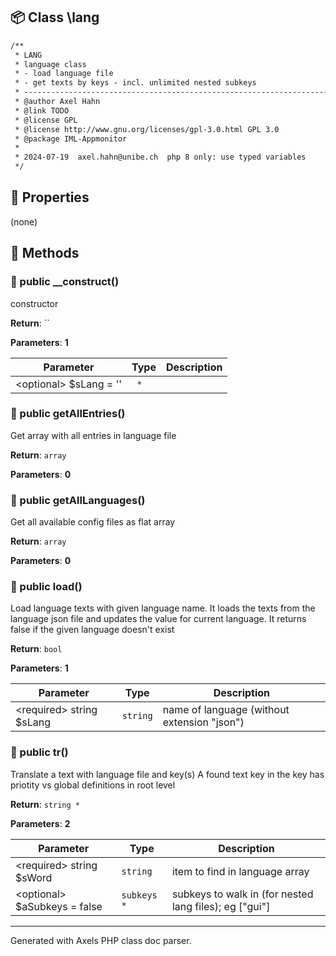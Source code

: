 ## 📦 Class \lang

```txt
/**
 * LANG
 * language class
 * - load language file 
 * - get texts by keys - incl. unlimited nested subkeys 
 * --------------------------------------------------------------------------------<br>
 * @author Axel Hahn
 * @link TODO
 * @license GPL
 * @license http://www.gnu.org/licenses/gpl-3.0.html GPL 3.0
 * @package IML-Appmonitor
 * 
 * 2024-07-19  axel.hahn@unibe.ch  php 8 only: use typed variables
 */
```

## 🔶 Properties

(none)

## 🔷 Methods

### 🔹 public __construct()

constructor


**Return**: ``

**Parameters**: **1**

| Parameter | Type | Description
|--         |--    |--
| \<optional\> $sLang = '' | ` *` | 


### 🔹 public getAllEntries()

Get array with all entries in language file

**Return**: `array`

**Parameters**: **0**


### 🔹 public getAllLanguages()

Get all available config files as flat array

**Return**: `array`

**Parameters**: **0**


### 🔹 public load()

Load language texts with given language name. It loads the texts from the language json file and updates the value for current language.It returns false if the given language doesn't exist

**Return**: `bool`

**Parameters**: **1**

| Parameter | Type | Description
|--         |--    |--
| \<required\> string $sLang | `string` | name of language (without extension "json")


### 🔹 public tr()

Translate a text with language file and key(s)A found text key in the key has priotity vs global definitions in root level

**Return**: `string *`

**Parameters**: **2**

| Parameter | Type | Description
|--         |--    |--
| \<required\> string $sWord | `string` | item to find in language array
| \<optional\> $aSubkeys = false | `subkeys *` | subkeys to walk in (for nested lang files); eg ["gui"]




---
Generated with Axels PHP class doc parser.